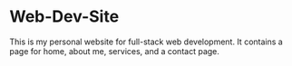 # Web-Dev-Site

This is my personal website for full-stack web development. It contains a page for home, about me, services, and a contact page.
